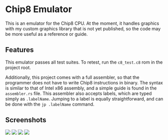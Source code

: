 # Chip8 Emulator 
This is an emulator for the Chip8 CPU. At the moment, it handles 
graphics with my custom graphics library that is not yet published, so the code 
may be more useful as a reference or guide. 

## Features 
This emulator passes all test suites. To retest, run the `c8_test.c8` rom in the 
project root. 

Additionally, this project comes with a full assembler, so that the programmer 
does not have to write Chip8 instructions in binary. The syntax is similar to that 
of Intel x86 assembly, and a simple guide is found in the `assembler.rs` file. 
This assembler also accepts labels, which are typed simply as `.labelName`. 
Jumping to a label is equally straightforward, and can be done with the `jp .labelName` 
command. 

## Screenshots

![](../screenshots/pong.png)
![](../screenshots/space_invaders.png)
![](../screenshots/breakout.png)
![](../screenshots/tetris.png)
